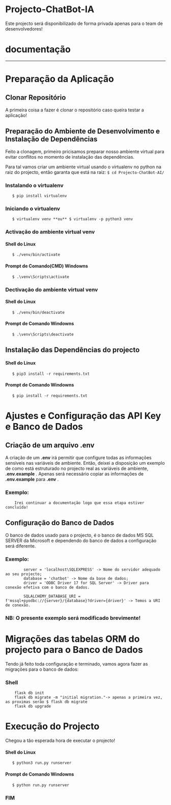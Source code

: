 # Projecto-ChatBot-IA
 Este projecto será disponibilizado de forma privada apenas para o team de desenvolvedores!

 # **documentação**

 ---

 # Preparação da Aplicação

 ## Clonar Repositório
 A primeira coisa a fazer é clonar o repositório caso queira testar a aplicação! 

 ## Preparação do Ambiente de Desenvolvimento e Instalação de Dependências
 Feito a clonagem, primeiro pricisamos preparar nosso ambiente virtual para evitar conflitos no momento de instalação das dependências.

 Para tal vamos criar um ambiente virtual usando o virtualenv no python na raiz do projecto, então garanta que está na raiz:
 `
    $ cd Projecto-ChatBot-AI/
 `

### Instalando o virtualenv

 ```
    $ pip install virtualenv
 ```

 ### Iniciando o virtualenv

 ```
    $ virtualenv venv **ou** $ virtualenv -p python3 venv
 ```

 ### Activação do ambiente virtual venv

 #### Shell do Linux
 ```
    $ ./venv/bin/activate
 ```

#### Prompt de Comando(CMD) Windowns
 ```
    $ .\venv\Scripts\activate
 ```

 ### Dectivação do ambiente virtual venv

 #### Shell do Linux
 ```
    $ ./venv/bin/deactivate
 ```

#### Prompt de Comando Windowns
 ```
    $ .\venv\Scripts\deactivate
 ```

 ## Instalação das Dependências do projecto

 #### Shell do Linux
 ```
    $ pip3 install -r requirements.txt
 ```

 #### Prompt de Comando Windowns
 ```
    $ pip install -r requirements.txt
 ```


 # Ajustes e Configuração das API Key e Banco de Dados

 ## Criação de um arquivo .env
 A criação de um __.env__ irá permitir que configure todas as informações sensiveis nas variáveis de ambiente.
 Então, deixei a disposição um exemplo de como está estruturado no projecto real as variáveis de ambiente, __.env.example__ .
 Apenas será necessário copiar as informações de __.env.example__ para __.env__ .

 ### Exemplo:
        Irei continuar a documentação logo que essa etapa estiver concluída!

## Configuração do Banco de Dados
O banco de dados usado para o projecto, é o banco de dados MS SQL SERVER da Microsoft e dependendo do banco de dados a configuração será diferente.

### Exemplo:
            server = 'localhost\SQLEXPRESS' -> Nome do servidor adequado ao seu projecto;
            database = 'chatbot' -> Nome da base de dados;
            driver = 'ODBC Driver 17 for SQL Server' -> Driver para conexão efetiva com o banco de dados.

            SQLALCHEMY_DATABASE_URI = f'mssql+pyodbc://{server}/{database}?driver={driver}' -> Temos a URI de conexão.

### **NB:** O presente exemplo será modificado brevimente!


# Migrações das tabelas ORM do projecto para o Banco de Dados

Tendo já feito toda configuração e terminado, vamos agora fazer as migrações para o banco de dados:

### Shell
```
    flask db init
    flask db migrate -m "initial migration."-> apenas a primeira vez, as proximas serão $ flask db migrate
    flask db upgrade
```


# Execução do Projecto

Chegou a tão esperada hora de executar o projecto!

#### Shell do Linux
 ```
    $ python3 run.py runserver
 ```

 #### Prompt de Comando Windowns
 ```
    $ python run.py runserver
 ```
 ### FIM

